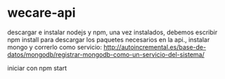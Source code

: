 # wecare-api

descargar e instalar nodejs y npm, una vez instalados, debemos escribir npm install para descargar los paquetes necesarios en la api.,
instalar mongo y correrlo como servicio:
http://autoincremental.es/base-de-datos/mongodb/registrar-mongodb-como-un-servicio-del-sistema/

iniciar con npm start
